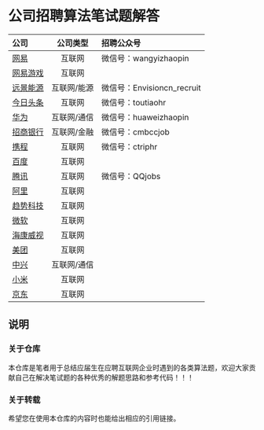 # 公司招聘算法笔试题解答

|公司|公司类型|招聘公众号|
|:---|:----:|:----|
|[网易](https://github.com/LyricYang/Internet-Recruiting-Algorithm-Problems/blob/master/NETEASE)|互联网|微信号：wangyizhaopin|
|[网易游戏]()|互联网||
|[远景能源](https://github.com/LyricYang/Internet-Recruiting-Algorithm-Problems/blob/master/ENVISION)|互联网/能源|微信号：Envisioncn_recruit|
|[今日头条](https://github.com/LyricYang/Internet-Recruiting-Algorithm-Problems/blob/master/TOUTIAO)|互联网|微信号：toutiaohr|
|[华为](https://github.com/LyricYang/Internet-Recruiting-Algorithm-Problems/blob/master/HUAWEI)|互联网/通信|微信号：huaweizhaopin|
|[招商银行](https://github.com/LyricYang/Internet-Recruiting-Algorithm-Problems/blob/master/MERCHANTSBANK)|互联网/金融|微信号：cmbccjob|
|[携程]()|互联网|微信号：ctriphr|
|[百度]()|互联网||
|[腾讯]()|互联网|微信号：QQjobs|
|[阿里]()|互联网||
|[趋势科技]()|互联网||
|[微软]()|互联网||
|[海康威视]()|互联网||
|[美团]()|互联网||
|[中兴]()|互联网/通信||
|[小米]()|互联网||
|[京东]()|互联网||

## 说明

### 关于仓库

本仓库是笔者用于总结应届生在应聘互联网企业时遇到的各类算法题，欢迎大家贡献自己在解决笔试题的各种优秀的解题思路和参考代码！！！

### 关于转载

希望您在使用本仓库的内容时也能给出相应的引用链接。
